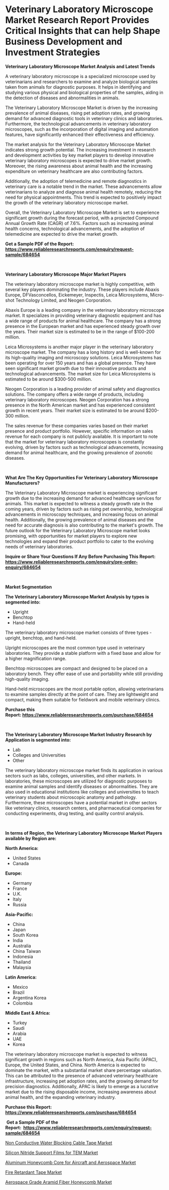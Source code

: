 <p><h1>Veterinary Laboratory Microscope Market Research Report Provides Critical Insights that can help Shape Business Development and Investment Strategies</h1></p><p><strong>Veterinary Laboratory Microscope Market Analysis and Latest Trends</strong></p>
<p><p>A veterinary laboratory microscope is a specialized microscope used by veterinarians and researchers to examine and analyze biological samples taken from animals for diagnostic purposes. It helps in identifying and studying various physical and biological properties of the samples, aiding in the detection of diseases and abnormalities in animals.</p><p>The Veterinary Laboratory Microscope Market is driven by the increasing prevalence of animal diseases, rising pet adoption rates, and growing demand for advanced diagnostic tools in veterinary clinics and laboratories. Furthermore, the technological advancements in veterinary laboratory microscopes, such as the incorporation of digital imaging and automation features, have significantly enhanced their effectiveness and efficiency.</p><p>The market analysis for the Veterinary Laboratory Microscope Market indicates strong growth potential. The increasing investment in research and development activities by key market players to develop innovative veterinary laboratory microscopes is expected to drive market growth. Moreover, the rising awareness about animal health and the increasing expenditure on veterinary healthcare are also contributing factors.</p><p>Additionally, the adoption of telemedicine and remote diagnostics in veterinary care is a notable trend in the market. These advancements allow veterinarians to analyze and diagnose animal health remotely, reducing the need for physical appointments. This trend is expected to positively impact the growth of the veterinary laboratory microscope market.</p><p>Overall, the Veterinary Laboratory Microscope Market is set to experience significant growth during the forecast period, with a projected Compound Annual Growth Rate (CAGR) of 7.6%. Factors such as increasing animal health concerns, technological advancements, and the adoption of telemedicine are expected to drive the market growth.</p></p>
<p><strong>Get a Sample PDF of the Report:&nbsp; <a href="https://www.reliableresearchreports.com/enquiry/request-sample/684654">https://www.reliableresearchreports.com/enquiry/request-sample/684654</a></strong></p>
<p>&nbsp;</p>
<p><strong>Veterinary Laboratory Microscope Major Market Players</strong></p>
<p><p>The veterinary laboratory microscope market is highly competitive, with several key players dominating the industry. These players include Abaxis Europe, DFVasconcellos, Eickemeyer, Inspectis, Leica Microsystems, Micro-shot Technology Limited, and Neogen Corporation.</p><p>Abaxis Europe is a leading company in the veterinary laboratory microscope market. It specializes in providing veterinary diagnostic equipment and has a wide range of products for animal healthcare. The company has a strong presence in the European market and has experienced steady growth over the years. Their market size is estimated to be in the range of $100-200 million.</p><p>Leica Microsystems is another major player in the veterinary laboratory microscope market. The company has a long history and is well-known for its high-quality imaging and microscopy solutions. Leica Microsystems has been operating for over 150 years and has a global presence. They have seen significant market growth due to their innovative products and technological advancements. The market size for Leica Microsystems is estimated to be around $300-500 million.</p><p>Neogen Corporation is a leading provider of animal safety and diagnostics solutions. The company offers a wide range of products, including veterinary laboratory microscopes. Neogen Corporation has a strong presence in the North American market and has experienced consistent growth in recent years. Their market size is estimated to be around $200-300 million.</p><p>The sales revenue for these companies varies based on their market presence and product portfolio. However, specific information on sales revenue for each company is not publicly available. It is important to note that the market for veterinary laboratory microscopes is constantly evolving, driven by factors such as technological advancements, increasing demand for animal healthcare, and the growing prevalence of zoonotic diseases.</p></p>
<p>&nbsp;</p>
<p><strong>What Are The Key Opportunities For Veterinary Laboratory Microscope Manufacturers?</strong></p>
<p><p>The Veterinary Laboratory Microscope market is experiencing significant growth due to the increasing demand for advanced healthcare services for animals. This market is expected to witness a steady growth rate in the coming years, driven by factors such as rising pet ownership, technological advancements in microscopy techniques, and increasing focus on animal health. Additionally, the growing prevalence of animal diseases and the need for accurate diagnosis is also contributing to the market's growth. The future outlook for the Veterinary Laboratory Microscope market looks promising, with opportunities for market players to explore new technologies and expand their product portfolio to cater to the evolving needs of veterinary laboratories.</p></p>
<p><strong>Inquire or Share Your Questions If Any Before Purchasing This Report: <a href="https://www.reliableresearchreports.com/enquiry/pre-order-enquiry/684654">https://www.reliableresearchreports.com/enquiry/pre-order-enquiry/684654</a></strong></p>
<p>&nbsp;</p>
<p><strong>Market Segmentation</strong></p>
<p><strong>The Veterinary Laboratory Microscope Market Analysis by types is segmented into:</strong></p>
<p><ul><li>Upright</li><li>Benchtop</li><li>Hand-held</li></ul></p>
<p><p>The veterinary laboratory microscope market consists of three types - upright, benchtop, and hand-held. </p><p>Upright microscopes are the most common type used in veterinary laboratories. They provide a stable platform with a fixed base and allow for a higher magnification range. </p><p>Benchtop microscopes are compact and designed to be placed on a laboratory bench. They offer ease of use and portability while still providing high-quality imaging.</p><p>Hand-held microscopes are the most portable option, allowing veterinarians to examine samples directly at the point of care. They are lightweight and compact, making them suitable for fieldwork and mobile veterinary clinics.</p></p>
<p><strong>Purchase this Report:&nbsp;<a href="https://www.reliableresearchreports.com/purchase/684654">https://www.reliableresearchreports.com/purchase/684654</a></strong></p>
<p>&nbsp;</p>
<p><strong>The Veterinary Laboratory Microscope Market Industry Research by Application is segmented into:</strong></p>
<p><ul><li>Lab</li><li>Colleges and Universities</li><li>Other</li></ul></p>
<p><p>The veterinary laboratory microscope market finds its application in various sectors such as labs, colleges, universities, and other markets. In laboratories, these microscopes are utilized for diagnostic purposes to examine animal samples and identify diseases or abnormalities. They are also used in educational institutions like colleges and universities to teach veterinary students about microscopic anatomy and pathology. Furthermore, these microscopes have a potential market in other sectors like veterinary clinics, research centers, and pharmaceutical companies for conducting experiments, drug testing, and quality control analysis.</p></p>
<p>&nbsp;</p>
<p><strong>In terms of Region, the Veterinary Laboratory Microscope Market Players available by Region are:</strong></p>
<p>
    <p> <strong> North America: </strong>
        <ul>
            <li>United States</li>
            <li>Canada</li>
        </ul>
        </p> 
    <p> <strong> Europe: </strong>
        <ul>
            <li>Germany</li>
            <li>France</li>
            <li>U.K.</li>
            <li>Italy</li>
            <li>Russia</li>
        </ul>
        </p> 
    <p> <strong> Asia-Pacific: </strong>
        <ul>
            <li>China</li>
            <li>Japan</li>
            <li>South Korea</li>
            <li>India</li>
            <li>Australia</li>
            <li>China Taiwan</li>
            <li>Indonesia</li>
            <li>Thailand</li>
            <li>Malaysia</li>
        </ul>
        </p> 
    <p> <strong> Latin America: </strong>
        <ul>
            <li>Mexico</li>
            <li>Brazil</li>
            <li>Argentina Korea</li>
            <li>Colombia</li>
        </ul>
        </p> 
    <p> <strong> Middle East & Africa: </strong>
        <ul>
            <li>Turkey</li>
            <li>Saudi</li>
            <li>Arabia</li>
            <li>UAE</li>
            <li>Korea</li>
        </ul>
    </p>
    </p>
<p><p>The veterinary laboratory microscope market is expected to witness significant growth in regions such as North America, Asia Pacific (APAC), Europe, the United States, and China. North America is expected to dominate the market, with a substantial market share percentage valuation. This can be attributed to the presence of advanced veterinary healthcare infrastructure, increasing pet adoption rates, and the growing demand for precision diagnostics. Additionally, APAC is likely to emerge as a lucrative market due to the rising disposable income, increasing awareness about animal health, and the expanding veterinary industry.</p></p>
<p><strong>Purchase this Report: <a href="https://www.reliableresearchreports.com/purchase/684654">https://www.reliableresearchreports.com/purchase/684654</a></strong></p>
<p>&nbsp;<strong>Get a Sample PDF of the Report:&nbsp;&nbsp;<a href="https://www.reliableresearchreports.com/enquiry/request-sample/684654">https://www.reliableresearchreports.com/enquiry/request-sample/684654</a></strong></p>
<p><strong></strong></p>
<p><p><a href="https://github.com/amonskiyk/Market-Research-Report-List-1/blob/main/non-conductive-water-blocking-cable-tape-market.md">Non Conductive Water Blocking Cable Tape Market</a></p><p><a href="https://medium.com/@ivaschinner/silicon-nitride-support-films-for-tem-market-insight-market-trends-growth-forecasted-from-2023-32b9ea4149f0">Silicon Nitride Support Films for TEM Market</a></p><p><a href="https://medium.com/@drakecorwin2023/aluminum-honeycomb-core-for-aircraft-and-aerospace-market-focuses-on-market-share-size-and-12db4ca7e1e0">Aluminum Honeycomb Core for Aircraft and Aerospace Market</a></p><p><a href="https://github.com/JameTravis/Market-Research-Report-List-2/blob/main/fire-retardant-tape-market.md">Fire Retardant Tape Market</a></p><p><a href="https://medium.com/@dariodooley/aerospace-grade-aramid-fiber-honeycomb-market-outlook-industry-overview-and-forecast-2023-to-1c4405500918">Aerospace Grade Aramid Fiber Honeycomb Market</a></p></p>